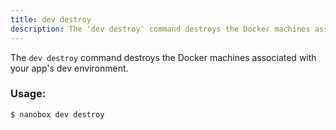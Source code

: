 ```yaml
---
title: dev destroy
description: The 'dev destroy' command destroys the Docker machines associated with your app's dev environment.
---
```


The `dev destroy` command destroys the Docker machines associated with your app's dev environment.

### Usage:
```bash
$ nanobox dev destroy
```

